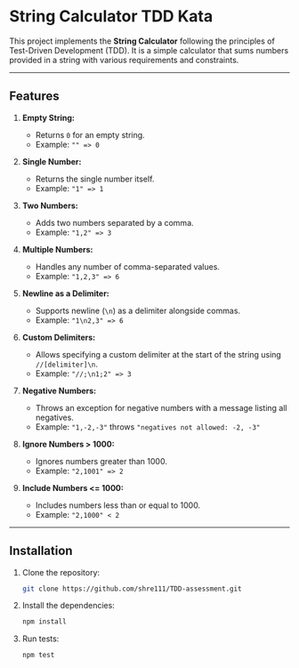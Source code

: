 # String Calculator TDD Kata

This project implements the **String Calculator** following the principles of Test-Driven Development (TDD). It is a simple calculator that sums numbers provided in a string with various requirements and constraints.

---

## Features

1. **Empty String:**
   - Returns `0` for an empty string.
   - Example: `"" => 0`

2. **Single Number:**
   - Returns the single number itself.
   - Example: `"1" => 1`

3. **Two Numbers:**
   - Adds two numbers separated by a comma.
   - Example: `"1,2" => 3`

4. **Multiple Numbers:**
   - Handles any number of comma-separated values.
   - Example: `"1,2,3" => 6`

5. **Newline as a Delimiter:**
   - Supports newline (`\n`) as a delimiter alongside commas.
   - Example: `"1\n2,3" => 6`

6. **Custom Delimiters:**
   - Allows specifying a custom delimiter at the start of the string using `//[delimiter]\n`.
   - Example: `"//;\n1;2" => 3`

7. **Negative Numbers:**
   - Throws an exception for negative numbers with a message listing all negatives.
   - Example: `"1,-2,-3"` throws `"negatives not allowed: -2, -3"`

8. **Ignore Numbers > 1000:**
   - Ignores numbers greater than 1000.
   - Example: `"2,1001" => 2`

9. **Include Numbers <= 1000:**
   - Includes numbers less than or equal to 1000.
   - Example: `"2,1000" < 2`

---

## Installation

1. Clone the repository:
   ```bash
   git clone https://github.com/shre111/TDD-assessment.git

2. Install the dependencies:
    ```bash
   npm install

3. Run tests: 
    ```bash
   npm test